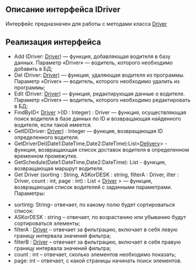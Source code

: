 ## Описание интерфейса IDriver
Интерфейс предназначен для работы с методами класса [Driver](https://github.com/mrsmyc/itsaboutsmyc/blob/master/Driver.md)
## Реализация интерфейса
* Add (Driver: [Driver](https://github.com/mrsmyc/itsaboutsmyc/blob/master/Driver.md)) — функция, добавляющая водителя в базу данных. Параметр «Driver» — водитель, которого необходимо добавить в БД;
* Del (Driver: [Driver](https://github.com/mrsmyc/itsaboutsmyc/blob/master/Driver.md)) — функция, удаляющая водителя из программы. Параметр «Driver» — водитель, которого необходимо удалить из программы;
* Edit (Driver: [Driver](https://github.com/mrsmyc/itsaboutsmyc/blob/master/Driver.md)) — функция, редактирующая данные о водителе. Параметр «Driver» — водитель, которого необходимо редактировать в БД;
* FindByID< [Driver](https://github.com/mrsmyc/itsaboutsmyc/blob/master/Driver.md) >(ID : Integer) : Driver — функция, осуществляющая поиск водителя в базе данных по ID и возвращающая найденного водителя, если такой имеется. 
* GetID(Driver: [Driver](https://github.com/mrsmyc/itsaboutsmyc/blob/master/Driver.md)) : Integer — функция, возвращающая ID определенного водителя. 
* GetDriverDel(Date1:DateTime,Date2:DateTime):List<[Delivery](https://github.com/mrsmyc/itsaboutsmyc/blob/master/Delivery.md)> - функция, возвращающая список доставок водителя в определенном временном промежутке.
* GetSchedule(Date1:DateTime,Date2:DateTime): List<String> - функция, возвращающая маршрут водителя.
* Get Driver (sorting : String, ASKorDESK : string, filterA : Driver,  ilter : Driver, count : int, page : int) : List < [Driver](https://github.com/mrsmyc/itsaboutsmyc/blob/master/Driver.md) > — функция, возвращающая список водителей с заданными параметрами.
 Параметры: 
-	sortintg: String– отвечает, по какому полю будет сортироваться список:
-	ASKorDESK : string – отвечает, по возрастанию или убыванию будут сортироваться элементы;
-	filterA : [Driver](https://github.com/mrsmyc/itsaboutsmyc/blob/master/Driver.md) – отвечает за фильтрацию, включает в себя левую границу интервала значений фильтра;
-	 filterB : [Driver](https://github.com/mrsmyc/itsaboutsmyc/blob/master/Driver.md) – отвечает за фильтрацию, включает в себя правую границу интервала значений фильтра; 
-	count : int – отвечает, сколько элементов необходимо показать;
-	page: int – отвечает, с какой страницы начинать поиск элементов.
